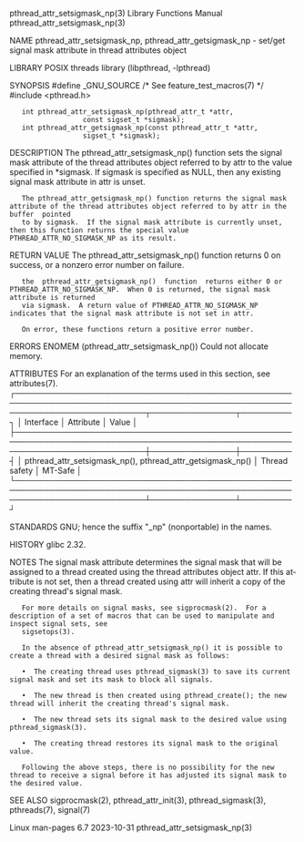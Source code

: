 pthread_attr_setsigmask_np(3)					   Library Functions Manual					 pthread_attr_setsigmask_np(3)

NAME
       pthread_attr_setsigmask_np, pthread_attr_getsigmask_np - set/get signal mask attribute in thread attributes object

LIBRARY
       POSIX threads library (libpthread, -lpthread)

SYNOPSIS
       #define _GNU_SOURCE	       /* See feature_test_macros(7) */
       #include <pthread.h>

       int pthread_attr_setsigmask_np(pthread_attr_t *attr,
				      const sigset_t *sigmask);
       int pthread_attr_getsigmask_np(const pthread_attr_t *attr,
				      sigset_t *sigmask);

DESCRIPTION
       The  pthread_attr_setsigmask_np() function sets the signal mask attribute of the thread attributes object referred to by attr to the value specified in
       *sigmask.  If sigmask is specified as NULL, then any existing signal mask attribute in attr is unset.

       The pthread_attr_getsigmask_np() function returns the signal mask attribute of the thread attributes object referred to by attr in the  buffer  pointed
       to by sigmask.  If the signal mask attribute is currently unset, then this function returns the special value PTHREAD_ATTR_NO_SIGMASK_NP as its result.

RETURN VALUE
       The pthread_attr_setsigmask_np() function returns 0 on success, or a nonzero error number on failure.

       the  pthread_attr_getsigmask_np()  function  returns either 0 or PTHREAD_ATTR_NO_SIGMASK_NP.  When 0 is returned, the signal mask attribute is returned
       via sigmask.  A return value of PTHREAD_ATTR_NO_SIGMASK_NP indicates that the signal mask attribute is not set in attr.

       On error, these functions return a positive error number.

ERRORS
       ENOMEM (pthread_attr_setsigmask_np()) Could not allocate memory.

ATTRIBUTES
       For an explanation of the terms used in this section, see attributes(7).
       ┌───────────────────────────────────────────────────────────────────────────────────────────────────────────────────────────┬───────────────┬─────────┐
       │ Interface														   │ Attribute	   │ Value   │
       ├───────────────────────────────────────────────────────────────────────────────────────────────────────────────────────────┼───────────────┼─────────┤
       │ pthread_attr_setsigmask_np(), pthread_attr_getsigmask_np()								   │ Thread safety │ MT-Safe │
       └───────────────────────────────────────────────────────────────────────────────────────────────────────────────────────────┴───────────────┴─────────┘

STANDARDS
       GNU; hence the suffix "_np" (nonportable) in the names.

HISTORY
       glibc 2.32.

NOTES
       The signal mask attribute determines the signal mask that will be assigned to a thread created using the thread attributes object attr.	 If  this  at‐
       tribute is not set, then a thread created using attr will inherit a copy of the creating thread's signal mask.

       For more details on signal masks, see sigprocmask(2).  For a description of a set of macros that can be used to manipulate and inspect signal sets, see
       sigsetops(3).

       In the absence of pthread_attr_setsigmask_np() it is possible to create a thread with a desired signal mask as follows:

       •  The creating thread uses pthread_sigmask(3) to save its current signal mask and set its mask to block all signals.

       •  The new thread is then created using pthread_create(); the new thread will inherit the creating thread's signal mask.

       •  The new thread sets its signal mask to the desired value using pthread_sigmask(3).

       •  The creating thread restores its signal mask to the original value.

       Following the above steps, there is no possibility for the new thread to receive a signal before it has adjusted its signal mask to the desired value.

SEE ALSO
       sigprocmask(2), pthread_attr_init(3), pthread_sigmask(3), pthreads(7), signal(7)

Linux man-pages 6.7							  2023-10-31						 pthread_attr_setsigmask_np(3)
